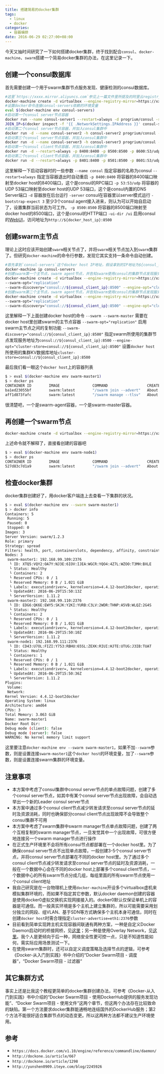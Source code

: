 ```yaml
---
title: 搭建简易的docker集群
tags:
  - linux
  - docker
categories:
  - 容器编排
date: 2016-06-29 02:27:00+08:00
---
```

今天又抽时间研究了一下如何搭建docker集群，终于找到配合`consul`、`docker-machine`、`swarm`搭建一个简易docker集群的办法，在这里记录一下。

## 创建一个consul数据库

首先需要创建一个用于swarm集群节点服务发现、健康检测的consul数据库。

```bash
#这里`https://xxxx.mirror.aliyuncs.com`参见上一篇文件里所提及的阿里云registry加速地址
docker-machine create -d virtualbox --engine-registry-mirror=https://xxxx.mirror.aliyuncs.com consul-servers
#设置docker命令连接consul-servers依赖的环境变量
eval $(docker-machine env consul-servers)
#启动第一个consul server节点容器
docker run --name consul-server1 --restart=always -d progrium/consul -server -bootstrap-expect 3 -ui-dir /ui
JOIN_IP=$(docker inspect -f '{{ .NetworkSettings.IPAddress }}' consul-server1)
#启动第二个consul server节点容器，并加入consul集群中
docker run -d --name consul-server2 -h consul-server2 progrium/consul -server -join $JOIN_IP
#启动第三个consul server节点容器，并加入consul集群中
docker run -d --name consul-server3 -h consul-server3 progrium/consul -server -join $JOIN_IP
#启动第一个consul client节点容器，并加入consul集群中
docker run -d --restart=always -p 8400:8400 -p 8500:8500 -p 8600:53/udp --name consul-client1 -h consul-client1 progrium/consul -join $JOIN_IP
#启动第二个consul client节点容器，并加入consul集群中
docker run -d --restart=always -p 8401:8400 -p 8501:8500 -p 8601:53/udp --name consul-client2 -h consul-client2 progrium/consul -join $JOIN_IP
```

这里解释一下启动容器时的一些参数
`--name consul` 指定容器的名称为consul
`--restart=always` 指定当容器退出时自动重启
`-p 8400:8400` 将容器的8400端口映射至docker host的8400端口，这个是consul的RPC端口
`-p 53:53/udp` 将容器的UDP 53端口映射至docker host的UDP 53端口，这个是consul内置的DNS Server端口
`-d` 容器放在后台运行
`-server` consul在容器里以server模式运行
`-bootstrap-expect 3` 至少3个consul agent接入进来，则认为可以开始自启动了，设置集群当前状态为可工作。
`-p 8500:8500` 将容器的8500端口映射至docker host的8500端口，这个是consul的HTTP端口
`-ui-dir /ui` 启用consul的[WebUI](http://www.consul.io/intro/getting-started/ui.html)，访问地址为`http://${docker_host_ip}:8500`

## 创建swarm主节点

理论上这时应该开始创建`swarm`相关节点了，并将`swarm`相关节点加入到`swarm`集群了。但研究`docker-machine`的命令行参数，发现它其实支持一条命令自动创建。

```bash
#首先拿到`consul-servers`这个docker host IP地址，假设拿到的IP地址为${consul_client_ip}
docker-machine ip consul-servers
#创建swarm第一个主节点，swarm agent节点，并告知swarm使用consul的集群节点发现服务
docker-machine create -d virtualbox --engine-registry-mirror=https://xxxx.mirror.aliyuncs.com --swarm --swarm-master
--swarm-opt="replication"
--swarm-discovery="consul://${consul_client_ip}:8500" --engine-opt="cluster-store=consul://${consul_client_ip}:8500" --engine-opt="cluster-advertise=eth1:2376" swarm-master1
#创建swarm第二个主节点，swarm agent节点，并告知swarm使用consul的集群节点发现服务
docker-machine create -d virtualbox --engine-registry-mirror=https://xxxx.mirror.aliyuncs.com --swarm --swarm-master
--swarm-opt="replication"
--swarm-discovery="consul://${consul_client_ip}:8500" --engine-opt="cluster-store=consul://${consul_client_ip}:8500" --engine-opt="cluster-advertise=eth1:2376" swarm-master2
```

这里解释一下上面创建docker host的命令
`--swarm --swarm-master` 需要在docker host里创建swarm的主节点容器
`--swarm-opt="replication"` 启用swarm主节点之间的复制功能
`--swarm-discovery="consul://${consul_client_ip}:8500"` 指定swarm所使用的集群节点发现服务地址为`consul://${consul_client_ip}:8500`
`--engine-opt="cluster-store=consul://${consul_client_ip}:8500"` 设置`docker host`所使用的集群KV数据库地址`cluster-store=consul://${consul_client_ip}:8500`

最后我们看一眼这个`docker host`上的容器列表

```bash
$ > eval $(docker-machine env swarm-master1)
$ > docker ps
CONTAINER ID        IMAGE               COMMAND                  CREATED             STATUS              PORTS               NAMES
ba1ed23055bf        swarm:latest        "/swarm join --advert"   About an hour ago   Up About an hour                        swarm-agent
aff1d873fafc        swarm:latest        "/swarm manage --tlsv"   About an hour ago   Up About an hour                        swarm-agent-master
```

很清楚吧，一个是swarm-agent容器，一个是swarm-master容器。

## 再创建一个swarm节点

```bash
docker-machine create -d virtualbox --engine-registry-mirror=https://xxxx.mirror.aliyuncs.com --swarm --swarm-discovery="consul://${consul_client_ip}:8501" --engine-opt="cluster-store=consul://${consul_client_ip}:8501" --engine-opt="cluster-advertise=eth1:2376" swarm-node1
```

上述命令就不解释了，直接看创建的容器吧

```bash
$ > eval $(docker-machine env swarm-node1)
$ > docker ps
CONTAINER ID        IMAGE               COMMAND                  CREATED             STATUS              PORTS               NAMES
527d83c7d1a9        swarm:latest        "/swarm join --advert"   About an hour ago   Up About an hour                        swarm-agent
```
## 检查docker集群

docker集群创建好了，用docker客户端连上去查看一下集群的状况。

```bash
$ > eval $(docker-machine env --swarm swarm-master1)
$ > docker info
Containers: 5
 Running: 5
 Paused: 0
 Stopped: 0
Images: 3
Server Version: swarm/1.2.3
Role: primary
Strategy: spread
Filters: health, port, containerslots, dependency, affinity, constraint
Nodes: 3
 swarm-master1: 192.168.99.109:2376
  └ ID: XTQ5:VQY2:OA7Y:NJ3E:6IOV:IJEA:WGCR:YQO4:4Z7L:WZOO:T3MH:BXLE
  └ Status: Healthy
  └ Containers: 2
  └ Reserved CPUs: 0 / 1
  └ Reserved Memory: 0 B / 1.021 GiB
  └ Labels: executiondriver=, kernelversion=4.4.12-boot2docker, operatingsystem=Boot2Docker 1.11.2 (TCL 7.1); HEAD : a6645c3 - Wed Jun  1 22:59:51 UTC 2016, provider=virtualbox, storagedriver=aufs
  └ UpdatedAt: 2016-06-29T15:50:13Z
  └ ServerVersion: 1.11.2
 swarm-master2: 192.168.99.110:2376
  └ ID: EDG6:QK6E:EWY5:SKJK:Y2KI:YURB:C3LV:2WDR:THNP:A5VB:WLQZ:2G4S
  └ Status: Healthy
  └ Containers: 2
  └ Reserved CPUs: 0 / 1
  └ Reserved Memory: 0 B / 1.021 GiB
  └ Labels: executiondriver=, kernelversion=4.4.12-boot2docker, operatingsystem=Boot2Docker 1.11.2 (TCL 7.1); HEAD : a6645c3 - Wed Jun  1 22:59:51 UTC 2016, provider=virtualbox, storagedriver=aufs
  └ UpdatedAt: 2016-06-29T15:50:10Z
  └ ServerVersion: 1.11.2
 swarm-node1: 192.168.99.111:2376
  └ ID: CD43:U7OL:FIZI:Y753:RBHU:65SL:ZEXK:RIUI:HJTE:UTUG:J3IB:TUAT
  └ Status: Healthy
  └ Containers: 1
  └ Reserved CPUs: 0 / 1
  └ Reserved Memory: 0 B / 1.021 GiB
  └ Labels: executiondriver=, kernelversion=4.4.12-boot2docker, operatingsystem=Boot2Docker 1.11.2 (TCL 7.1); HEAD : a6645c3 - Wed Jun  1 22:59:51 UTC 2016, provider=virtualbox, storagedriver=aufs
  └ UpdatedAt: 2016-06-29T15:50:36Z
  └ ServerVersion: 1.11.2
Plugins:
 Volume:
 Network:
Kernel Version: 4.4.12-boot2docker
Operating System: linux
Architecture: amd64
CPUs: 3
Total Memory: 3.063 GiB
Name: swarm-master1
Docker Root Dir:
Debug mode (client): false
Debug mode (server): false
WARNING: No kernel memory limit support
```

这里要注意`docker-machine env --swarm swarm-master1`，如果不加`--swarm`参数，则是设置连接`swarm-master1`这个`docker host`的环境变量，加了`--swarm`参数，则是设置连接swarm集群的环境变量。

## 注意事项

* 本方案中考虑了consul集群中consul server节点的单点故障问题，创建了多个consul server节点，如其中有某个consul server节点出现故障，会自动选举出一个新的Leader consul server节点
* 本方案中通过多个consul client节点减少转发请求至consul server节点的延时及资源消耗，同时也确保部分consul client节点出现故障不会导致整个consul集群不可用
* 本方案中考虑了swarm集群中swarm manager节点单点故障问题，创建了两个互相复制的swarm manager节点，一旦发觉其中一个出现故障，可很方便地连接另一个swarm manager节点进行操作
* 在正式生产环境里不会将所有consul节点都部署在一个docker host里。为了确保consul server节点不出现单点故障，一般创建3-5个consul server节点，并将consul server节点部署在不同的docker host里。为了通过多个consul client节点减少转发请求至consul server节点的延时及资源消耗，一般在一个数据中心会在不同的docker host上部署多个consul client节点，一个数据中心的所有swarm节点分成几组，每组里面的所有swarm节点使用一个consul client地址
* 我自己研究是在一台物理机上使用`docker-machine`开设多个virtualbox虚机来模拟集群环境的，而如果不指定其它参数，默认docker daemon创建的容器是使用docker0虚拟交换机实现网接接入的。docker0默认仅保证单机上的容器是可通信。而一般真实环境是多个主机上建立集群的，所以可能需要采用划分独立的网段、组VLAN、基于SDN等方式确保多个主机本身可通信，同时在创建`docker host`时需合理指定`cluster-advertise=eth1:2376`参数
* 目前看到简单实现跨主机实现容器间联通有两种方案，一种是自定义Docker Daemon启动时的桥接网桥，见[这里](http://wiki.jikexueyuan.com/project/docker-technology-and-combat/container_connect.html)；另一种是使用Overlay Network，见[这里](http://www.dockone.io/article/840)。我个人是更倾向于后一种，网络安全性更可控一点，只是不知道性能如何，需实际应用场景测试一下。
* 在使用swarm集群时，还可以自定义调度策略及选择节点的逻辑，可参考《Docker-从入门到实践》书中介绍的“Docker Swarm项目 - 调度器“，“Docker Swarm项目 - 过滤器“

## 其它集群方式

事实上还是比我这个教程更简单的docker集群创建办法，可参考《Docker-从入门到实践》书中介绍的“Docker Swarm项目 - 使用DockerHub提供的服务发现功能”、“Docker Swarm项目 - 使用文件”这两个章节，但这两个办法存在比较致命的缺陷。第一个方法要求docker集群能通畅地连结国外的DockerHub服务；第2个方法不能很好适合集群节点的动态变更。所以这两种方法都不建议生产环境使用。

## 参考

* `https://docs.docker.com/v1.10/engine/reference/commandline/daemon/`
* `http://dockone.io/article/667`
* `http://dockone.io/article/1298`
* `http://yunshen0909.iteye.com/blog/2245926`



